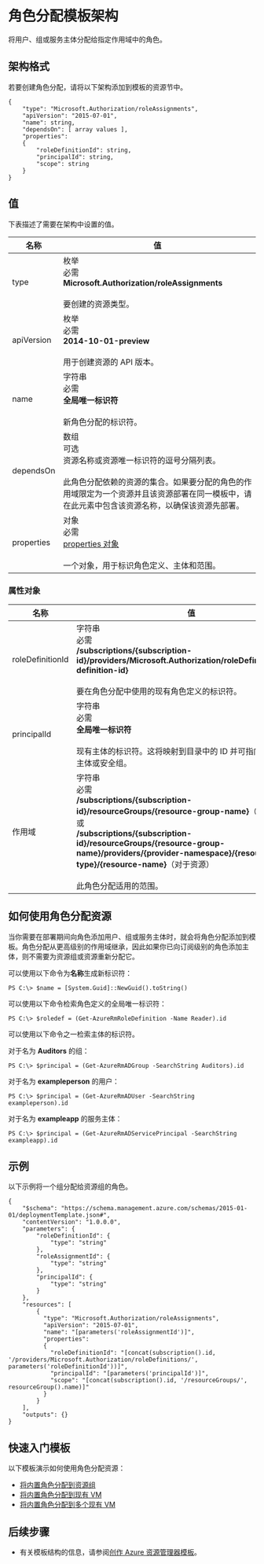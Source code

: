<properties
   pageTitle="用于角色分配的资源管理器模板 | Azure"
   description="介绍用于通过模板部署角色分配的资源管理器架构。"
   services="azure-resource-manager"
   documentationCenter="na"
   authors="tfitzmac"
   manager="timlt"
   editor=""/>

<tags
   ms.service="azure-resource-manager"
   ms.date="04/05/2016"
   wacn.date="05/05/2016"/>

# 角色分配模板架构

将用户、组或服务主体分配给指定作用域中的角色。

## 架构格式

若要创建角色分配，请将以下架构添加到模板的资源节中。
    
    {
        "type": "Microsoft.Authorization/roleAssignments",
        "apiVersion": "2015-07-01",
        "name": string,
        "dependsOn": [ array values ],
        "properties":
        {
            "roleDefinitionId": string,
            "principalId": string,
            "scope": string
        }
    }

## 值

下表描述了需要在架构中设置的值。

| 名称 | 值 |
| ---- | ---- |
| type | 枚举<br />必需<br />**Microsoft.Authorization/roleAssignments**<br /><br />要创建的资源类型。 |
| apiVersion | 枚举<br />必需<br />**2014-10-01-preview**<br /><br />用于创建资源的 API 版本。 |  
| name | 字符串<br />必需<br />**全局唯一标识符**<br /><br />新角色分配的标识符。 |
| dependsOn | 数组<br />可选<br />资源名称或资源唯一标识符的逗号分隔列表。<br /><br />此角色分配依赖的资源的集合。如果要分配的角色的作用域限定为一个资源并且该资源部署在同一模板中，请在此元素中包含该资源名称，以确保该资源先部署。 | 
| properties | 对象<br />必需<br />[properties 对象](#properties)<br /><br />一个对象，用于标识角色定义、主体和范围。 |  

<a id="properties"></a>
### 属性对象

| 名称 | 值 |
| ------- | ---- |
| roleDefinitionId | 字符串<br />必需<br /> **/subscriptions/{subscription-id}/providers/Microsoft.Authorization/roleDefinitions/{role-definition-id}**<br /><br />要在角色分配中使用的现有角色定义的标识符。 |
| principalId | 字符串<br />必需<br />**全局唯一标识符**<br /><br />现有主体的标识符。这将映射到目录中的 ID 并可指向用户、服务主体或安全组。 |
| 作用域 | 字符串<br />必需<br />**/subscriptions/{subscription-id}/resourceGroups/{resource-group-name}**（对于资源组）或<br />**/subscriptions/{subscription-id}/resourceGroups/{resource-group-name}/providers/{provider-namespace}/{resource-type}/{resource-name}**（对于资源）<br /><br />此角色分配适用的范围。 |


## 如何使用角色分配资源

当你需要在部署期间向角色添加用户、组或服务主体时，就会将角色分配添加到模板。角色分配从更高级别的作用域继承，因此如果你已向订阅级别的角色添加主体，则不需要为资源组或资源重新分配它。

可以使用以下命令为**名称**生成新标识符：

    PS C:\> $name = [System.Guid]::NewGuid().toString()

可以使用以下命令检索角色定义的全局唯一标识符：

    PS C:\> $roledef = (Get-AzureRmRoleDefinition -Name Reader).id

可以使用以下命令之一检索主体的标识符。

对于名为 **Auditors** 的组：

    PS C:\> $principal = (Get-AzureRmADGroup -SearchString Auditors).id

对于名为 **exampleperson** 的用户：

    PS C:\> $principal = (Get-AzureRmADUser -SearchString exampleperson).id

对于名为 **exampleapp** 的服务主体：

    PS C:\> $principal = (Get-AzureRmADServicePrincipal -SearchString exampleapp).id 
 

## 示例

以下示例将一个组分配给资源组的角色。

    {
        "$schema": "https://schema.management.azure.com/schemas/2015-01-01/deploymentTemplate.json#",
        "contentVersion": "1.0.0.0",
        "parameters": {
            "roleDefinitionId": {
                "type": "string"
            },
            "roleAssignmentId": {
                "type": "string"
            },
            "principalId": {
                "type": "string"
            }
        },
        "resources": [
            {
              "type": "Microsoft.Authorization/roleAssignments",
              "apiVersion": "2015-07-01",
              "name": "[parameters('roleAssignmentId')]",
              "properties":
              {
                "roleDefinitionId": "[concat(subscription().id, '/providers/Microsoft.Authorization/roleDefinitions/', parameters('roleDefinitionId'))]",
                "principalId": "[parameters('principalId')]",
                "scope": "[concat(subscription().id, '/resourceGroups/', resourceGroup().name)]"
              }
            }
        ],
        "outputs": {}
    }

## 快速入门模板

以下模板演示如何使用角色分配资源：

- [将内置角色分配到资源组](https://github.com/Azure/azure-quickstart-templates/tree/master/101-rbac-builtinrole-resourcegroup)
- [将内置角色分配到现有 VM](https://github.com/Azure/azure-quickstart-templates/tree/master/101-rbac-builtinrole-virtualmachine)
- [将内置角色分配到多个现有 VM](https://github.com/Azure/azure-quickstart-templates/tree/master/201-rbac-builtinrole-multipleVMs)

## 后续步骤

- 有关模板结构的信息，请参阅[创作 Azure 资源管理器模板](/documentation/articles/resource-group-authoring-templates)。

<!---HONumber=Mooncake_0425_2016-->